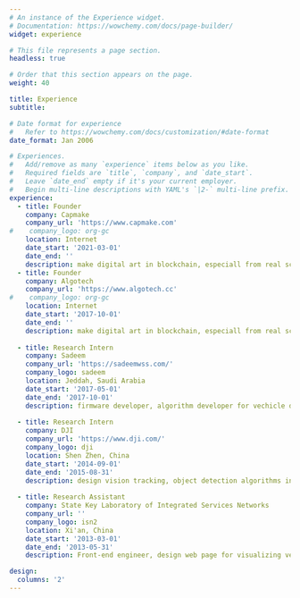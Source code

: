 ```yaml
---
# An instance of the Experience widget.
# Documentation: https://wowchemy.com/docs/page-builder/
widget: experience

# This file represents a page section.
headless: true

# Order that this section appears on the page.
weight: 40

title: Experience
subtitle:

# Date format for experience
#   Refer to https://wowchemy.com/docs/customization/#date-format
date_format: Jan 2006

# Experiences.
#   Add/remove as many `experience` items below as you like.
#   Required fields are `title`, `company`, and `date_start`.
#   Leave `date_end` empty if it's your current employer.
#   Begin multi-line descriptions with YAML's `|2-` multi-line prefix.
experience:
  - title: Founder
    company: Capmake
    company_url: 'https://www.capmake.com'
#    company_logo: org-gc
    location: Internet
    date_start: '2021-03-01'
    date_end: ''
    description: make digital art in blockchain, especiall from real scene data.
  - title: Founder
    company: Algotech
    company_url: 'https://www.algotech.cc'
#    company_logo: org-gc
    location: Internet
    date_start: '2017-10-01'
    date_end: ''
    description: make digital art in blockchain, especiall from real scene data.
    
  - title: Research Intern
    company: Sadeem
    company_url: 'https://sadeemwss.com/'
    company_logo: sadeem
    location: Jeddah, Saudi Arabia
    date_start: '2017-05-01'
    date_end: '2017-10-01'
    description: firmware developer, algorithm developer for vechicle detection by utral sonic sensor.  
        
  - title: Research Intern
    company: DJI
    company_url: 'https://www.dji.com/'
    company_logo: dji
    location: Shen Zhen, China
    date_start: '2014-09-01'
    date_end: '2015-08-31'
    description: design vision tracking, object detection algorithms in a low-cost UAVs system, deploy first generation active tracking for Phatom 4 and Mavic.
    
  - title: Research Assistant
    company: State Key Laboratory of Integrated Services Networks
    company_url: ''
    company_logo: isn2
    location: Xi'an, China
    date_start: '2013-03-01'
    date_end: '2013-05-31'
    description: Front-end engineer, design web page for visualizing vechicle, transportation data.

design:
  columns: '2'
---
```

